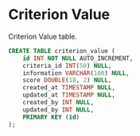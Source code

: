 # Criterion Value
Criterion Value table.

```sql
CREATE TABLE criterion_value (
	id INT NOT NULL AUTO_INCREMENT,
	criteria_id INT(50) NULL,
	information VARCHAR(100) NULL,
	score DOUBLE(18, 2) NULL,
 	created_at TIMESTAMP NULL,
	updated_at TIMESTAMP NULL,
   	created_by INT NULL,
	updated_by INT NULL,
	PRIMARY KEY (id)
);
```